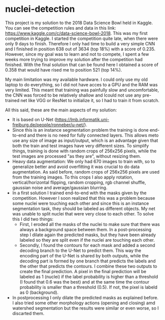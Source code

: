 # nuclei-detection

This project is my solution to the 2018 Data Science Bowl held in Kaggle. You can see the competition rules and data in this link: https://www.kaggle.com/c/data-science-bowl-2018. This was my first competition in Kaggle. I started the competition quite late, when there were only 9 days to finish. Therefore I only had time to build a very simple CNN and I finished in position 638 out of 3634 (top 18%) with a score of 0.235. However, since my goal was to learn and not to compete, I spent a few weeks more trying to improve my solution after the competition had finished. With the final solution that can be found here I obtained a score of 0.358 that would have rised me to position 521 (top 14%).

My main limitation was my available hardware. I could only use my old laptop to do everything, so I did not have acces to a GPU and the RAM was very limited. This meant that training was painfully slow and uncomfortable, the CNN was forced to be relatively shallow and Icould not use any pre-trained net like VGG or ResNet to initialize it, so I had to train it from scratch.

All this said, these are the main aspects of my solution:

- It is based on U-Net (https://lmb.informatik.uni-freiburg.de/people/ronneber/u-net/).
- Since this is an instance segmentation problem the training is done end-to-end and there is no need for fully connected layers. This allows meto use any size of image as input/output, which is an advantage given that both the train and test images have very different sizes. To simplify things, training is done with random crops of 256x256 pixels, while the test images are processed "as they are", without resizing them.
- Heavy data augmentation: We only had 670 images to train with, so to generalize better and avoid overfitting it was crucial to do data augmentation. As said before, random crops of 256x256 pixels are used from the training images. To this crops I also apply rotation, vertical/horizontal flipping, random cropping, rgb channel shuffle, gaussian noise and average/gaussian blurring.
- In a first solution I trained end-to-end with the masks given by the competition. However I soon realized that this was a problem because some nuclei were touching each other and since this is an instance segmentation task, they should be labeled as different objects. My net was unable to split nuclei that were very close to each other. To solve this I did two things:
  - First, I eroded all the masks of the nuclei to make sure that there was always a background space between them. In a post-processing step I dilate again the predicted masks, but they have been already labeled so they are split even if the nuclei are touching each other.
  - Secondly, I found the contours for each mask and added a second decoding branch to the U-Net to predict them. This way the encoding part of the U-Net is shared by both outputs, while the decoding part is formed by one branch that predicts the labels and the other that predicts the contours. I combine these two outputs to create the final prediction. A pixel in the final prediction will be labeled as 1 (nuclei) if the label probability is higher than a threshold (I found that 0.6 was the best) and at the same time the contour probability is smaller than a threshold (0.5). If not, the pixel is labeld as 0 (background).
- In postprocessing I only dilate the predicted masks as explained before. I also tried some other morphology actions (opening and closing) amd watershed segmentation but the results were similar or even worse, so I discarted them.
